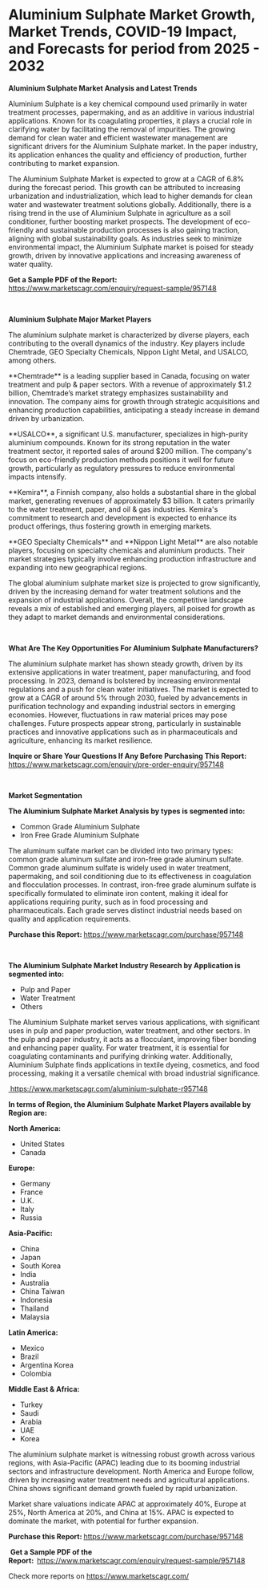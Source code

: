 <p><h1>Aluminium Sulphate Market Growth, Market Trends, COVID-19 Impact, and Forecasts for period from 2025 - 2032</h1></p><p><strong>Aluminium Sulphate Market Analysis and Latest Trends</strong></p>
<p><p>Aluminium Sulphate is a key chemical compound used primarily in water treatment processes, papermaking, and as an additive in various industrial applications. Known for its coagulating properties, it plays a crucial role in clarifying water by facilitating the removal of impurities. The growing demand for clean water and efficient wastewater management are significant drivers for the Aluminium Sulphate market. In the paper industry, its application enhances the quality and efficiency of production, further contributing to market expansion.</p><p>The Aluminium Sulphate Market is expected to grow at a CAGR of 6.8% during the forecast period. This growth can be attributed to increasing urbanization and industrialization, which lead to higher demands for clean water and wastewater treatment solutions globally. Additionally, there is a rising trend in the use of Aluminium Sulphate in agriculture as a soil conditioner, further boosting market prospects. The development of eco-friendly and sustainable production processes is also gaining traction, aligning with global sustainability goals. As industries seek to minimize environmental impact, the Aluminium Sulphate market is poised for steady growth, driven by innovative applications and increasing awareness of water quality.</p></p>
<p><strong>Get a Sample PDF of the Report:&nbsp;</strong> <a href="https://www.marketscagr.com/enquiry/request-sample/957148?utm_campaign=1999&utm_medium=2&utm_source=Github&utm_content=ia&utm_term=30012025&utm_id=aluminium-sulphate">https://www.marketscagr.com/enquiry/request-sample/957148</a></p>
<p>&nbsp;</p>
<p><strong>Aluminium Sulphate Major Market Players</strong></p>
<p><p>The aluminium sulphate market is characterized by diverse players, each contributing to the overall dynamics of the industry. Key players include Chemtrade, GEO Specialty Chemicals, Nippon Light Metal, and USALCO, among others.</p><p>**Chemtrade** is a leading supplier based in Canada, focusing on water treatment and pulp & paper sectors. With a revenue of approximately $1.2 billion, Chemtrade’s market strategy emphasizes sustainability and innovation. The company aims for growth through strategic acquisitions and enhancing production capabilities, anticipating a steady increase in demand driven by urbanization.</p><p>**USALCO**, a significant U.S. manufacturer, specializes in high-purity aluminium compounds. Known for its strong reputation in the water treatment sector, it reported sales of around $200 million. The company's focus on eco-friendly production methods positions it well for future growth, particularly as regulatory pressures to reduce environmental impacts intensify.</p><p>**Kemira**, a Finnish company, also holds a substantial share in the global market, generating revenues of approximately $3 billion. It caters primarily to the water treatment, paper, and oil & gas industries. Kemira's commitment to research and development is expected to enhance its product offerings, thus fostering growth in emerging markets.</p><p>**GEO Specialty Chemicals** and **Nippon Light Metal** are also notable players, focusing on specialty chemicals and aluminium products. Their market strategies typically involve enhancing production infrastructure and expanding into new geographical regions.</p><p>The global aluminium sulphate market size is projected to grow significantly, driven by the increasing demand for water treatment solutions and the expansion of industrial applications. Overall, the competitive landscape reveals a mix of established and emerging players, all poised for growth as they adapt to market demands and environmental considerations.</p></p>
<p>&nbsp;</p>
<p><strong>What Are The Key Opportunities For Aluminium Sulphate Manufacturers?</strong></p>
<p><p>The aluminium sulphate market has shown steady growth, driven by its extensive applications in water treatment, paper manufacturing, and food processing. In 2023, demand is bolstered by increasing environmental regulations and a push for clean water initiatives. The market is expected to grow at a CAGR of around 5% through 2030, fueled by advancements in purification technology and expanding industrial sectors in emerging economies. However, fluctuations in raw material prices may pose challenges. Future prospects appear strong, particularly in sustainable practices and innovative applications such as in pharmaceuticals and agriculture, enhancing its market resilience.</p></p>
<p><strong>Inquire or Share Your Questions If Any Before Purchasing This Report:</strong> <a href="https://www.marketscagr.com/enquiry/pre-order-enquiry/957148?utm_campaign=1999&utm_medium=2&utm_source=Github&utm_content=ia&utm_term=30012025&utm_id=aluminium-sulphate">https://www.marketscagr.com/enquiry/pre-order-enquiry/957148</a></p>
<p>&nbsp;</p>
<p><strong>Market Segmentation</strong></p>
<p><strong>The Aluminium Sulphate Market Analysis by types is segmented into:</strong></p>
<p><ul><li>Common Grade Aluminium Sulphate</li><li>Iron Free Grade Aluminium Sulphate</li></ul></p>
<p><p>The aluminum sulfate market can be divided into two primary types: common grade aluminum sulfate and iron-free grade aluminum sulfate. Common grade aluminum sulfate is widely used in water treatment, papermaking, and soil conditioning due to its effectiveness in coagulation and flocculation processes. In contrast, iron-free grade aluminum sulfate is specifically formulated to eliminate iron content, making it ideal for applications requiring purity, such as in food processing and pharmaceuticals. Each grade serves distinct industrial needs based on quality and application requirements.</p></p>
<p><strong>Purchase this Report:&nbsp;</strong><a href="https://www.marketscagr.com/purchase/957148?utm_campaign=1999&utm_medium=2&utm_source=Github&utm_content=ia&utm_term=30012025&utm_id=aluminium-sulphate">https://www.marketscagr.com/purchase/957148</a></p>
<p>&nbsp;</p>
<p><strong>The Aluminium Sulphate Market Industry Research by Application is segmented into:</strong></p>
<p><ul><li>Pulp and Paper</li><li>Water Treatment</li><li>Others</li></ul></p>
<p><p>The Aluminium Sulphate market serves various applications, with significant uses in pulp and paper production, water treatment, and other sectors. In the pulp and paper industry, it acts as a flocculant, improving fiber bonding and enhancing paper quality. For water treatment, it is essential for coagulating contaminants and purifying drinking water. Additionally, Aluminium Sulphate finds applications in textile dyeing, cosmetics, and food processing, making it a versatile chemical with broad industrial significance.</p></p>
<p><a href="https://www.marketscagr.com/aluminium-sulphate-r957148?utm_campaign=1999&utm_medium=2&utm_source=Github&utm_content=ia&utm_term=30012025&utm_id=aluminium-sulphate">&nbsp;https://www.marketscagr.com/aluminium-sulphate-r957148</a></p>
<p><strong>In terms of Region, the Aluminium Sulphate Market Players available by Region are:</strong></p>
<p>
    <p> <strong> North America: </strong>
        <ul>
            <li>United States</li>
            <li>Canada</li>
        </ul>
        </p> 
    <p> <strong> Europe: </strong>
        <ul>
            <li>Germany</li>
            <li>France</li>
            <li>U.K.</li>
            <li>Italy</li>
            <li>Russia</li>
        </ul>
        </p> 
    <p> <strong> Asia-Pacific: </strong>
        <ul>
            <li>China</li>
            <li>Japan</li>
            <li>South Korea</li>
            <li>India</li>
            <li>Australia</li>
            <li>China Taiwan</li>
            <li>Indonesia</li>
            <li>Thailand</li>
            <li>Malaysia</li>
        </ul>
        </p> 
    <p> <strong> Latin America: </strong>
        <ul>
            <li>Mexico</li>
            <li>Brazil</li>
            <li>Argentina Korea</li>
            <li>Colombia</li>
        </ul>
        </p> 
    <p> <strong> Middle East & Africa: </strong>
        <ul>
            <li>Turkey</li>
            <li>Saudi</li>
            <li>Arabia</li>
            <li>UAE</li>
            <li>Korea</li>
        </ul>
    </p>
    </p>
<p><p>The aluminium sulphate market is witnessing robust growth across various regions, with Asia-Pacific (APAC) leading due to its booming industrial sectors and infrastructure development. North America and Europe follow, driven by increasing water treatment needs and agricultural applications. China shows significant demand growth fueled by rapid urbanization. </p><p>Market share valuations indicate APAC at approximately 40%, Europe at 25%, North America at 20%, and China at 15%. APAC is expected to dominate the market, with potential for further expansion.</p></p>
<p><strong>Purchase this Report: </strong><a href="https://www.marketscagr.com/purchase/957148?utm_campaign=1999&utm_medium=2&utm_source=Github&utm_content=ia&utm_term=30012025&utm_id=aluminium-sulphate">https://www.marketscagr.com/purchase/957148</a></p>
<p>&nbsp;<strong>Get a Sample PDF of the Report:&nbsp;&nbsp;</strong><a href="https://www.marketscagr.com/enquiry/request-sample/957148?utm_campaign=1999&utm_medium=2&utm_source=Github&utm_content=ia&utm_term=30012025&utm_id=aluminium-sulphate">https://www.marketscagr.com/enquiry/request-sample/957148</a></p>
<p><strong></strong></p>
<p>Check more reports on <a href="https://www.marketscagr.com/?utm_campaign=1999&utm_medium=2&utm_source=Github&utm_content=ia&utm_term=30012025&utm_id=aluminium-sulphate">https://www.marketscagr.com/</a></p>